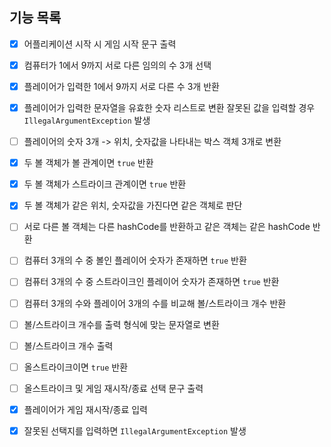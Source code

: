 ## 기능 목록

- [x] 어플리케이션 시작 시 게임 시작 문구 출력

- [x] 컴퓨터가 1에서 9까지 서로 다른 임의의 수 3개 선택

- [x] 플레이어가 입력한 1에서 9까지 서로 다른 수 3개 반환
- [x] 플레이어가 입력한 문자열을 유효한 숫자 리스트로 변환
  잘못된 값을 입력할 경우 `IllegalArgumentException` 발생


- [ ] 플레이어의 숫자 3개 -> 위치, 숫자값을 나타내는 박스 객체 3개로 변환

- [x] 두 볼 객체가 볼 관계이면 `true` 반환
- [x] 두 볼 객체가 스트라이크 관계이면 `true` 반환
- [x] 두 볼 객체가 같은 위치, 숫자값을 가진다면 같은 객체로 판단
- [ ] 서로 다른 볼 객체는 다른 hashCode를 반환하고 같은 객체는 같은 hashCode 반환


- [ ] 컴퓨터 3개의 수 중 볼인 플레이어 숫자가 존재하면 `true` 반환
- [ ] 컴퓨터 3개의 수 중 스트라이크인 플레이어 숫자가 존재하면 `true` 반환
- [ ] 컴퓨터 3개의 수와 플레이어 3개의 수를 비교해 볼/스트라이크 개수 반환
- [ ] 볼/스트라이크 개수를 출력 형식에 맞는 문자열로 변환

- [ ] 볼/스트라이크 개수 출력
- [ ] 올스트라이크이면 `true` 반환

- [ ] 올스트라이크 및 게임 재시작/종료 선택 문구 출력

- [x] 플레이어가 게임 재시작/종료 입력
- [x] 잘못된 선택지를 입력하면 `IllegalArgumentException` 발생


